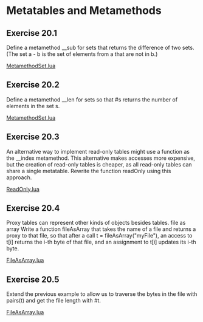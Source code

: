 # Metatables and Metamethods #

## Exercise 20.1 ##

Define a metamethod __sub for sets that returns the difference of two sets. (The set a - b is the set of elements from a that are not in b.)

[MetamethodSet.lua](./Resources/MetamethodSet.lua)

## Exercise 20.2 ##

Define a metamethod __len for sets so that #s returns the number of elements in the set s.

[MetamethodSet.lua](./Resources/MetamethodSet.lua)

## Exercise 20.3 ##

An alternative way to implement read-only tables might use a function as the __index metamethod. This alternative makes accesses more expensive, but the creation of read-only tables is cheaper, as all read-only tables can share a single metatable. Rewrite the function readOnly using this approach.

[ReadOnly.lua](./Resources/ReadOnly.lua)

## Exercise 20.4 ##

Proxy tables can represent other kinds of objects besides tables. file as array Write a function fileAsArray that takes the name of a file and returns a proxy to that file, so that after a call t = fileAsArray("myFile"), an access to t[i] returns the i-th byte of that file, and an assignment to t[i] updates its i-th byte.

[FileAsArray.lua](./Resources/FileAsArray.lua)

## Exercise 20.5 ##

Extend the previous example to allow us to traverse the bytes in the file with pairs(t) and get the file length with #t.

[FileAsArray.lua](./Resources/FileAsArray.lua)
